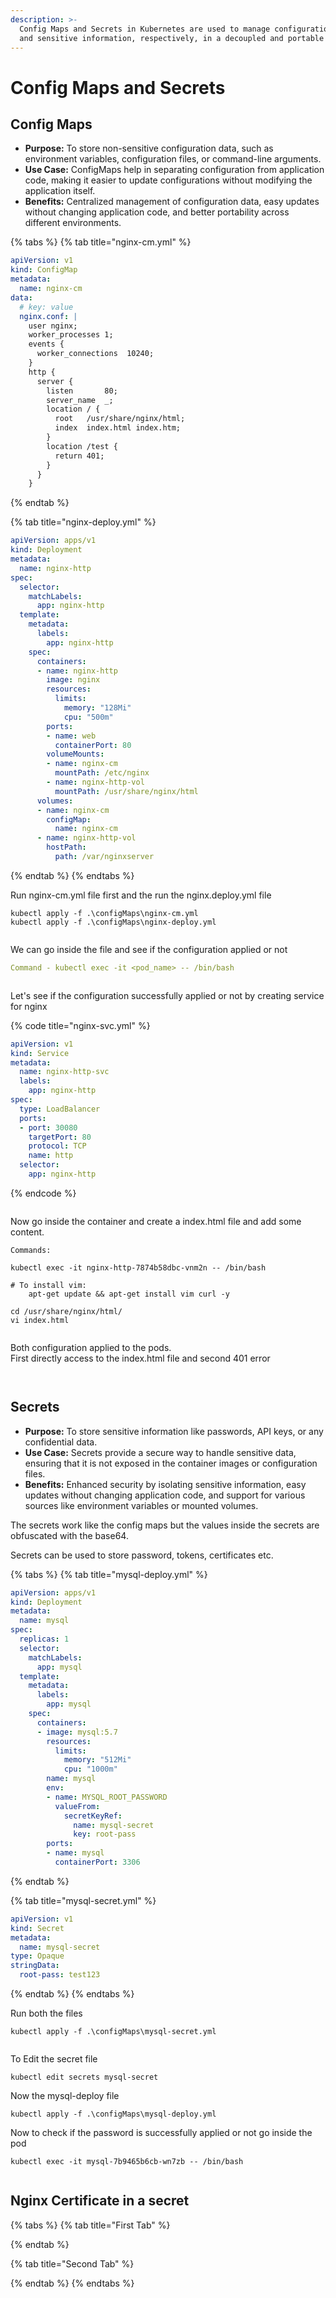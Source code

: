 ```yaml
---
description: >-
  Config Maps and Secrets in Kubernetes are used to manage configuration data
  and sensitive information, respectively, in a decoupled and portable manner.
---
```


# Config Maps and Secrets

## Config Maps

* **Purpose:** To store non-sensitive configuration data, such as environment variables, configuration files, or command-line arguments.
* **Use Case:** ConfigMaps help in separating configuration from application code, making it easier to update configurations without modifying the application itself.
* **Benefits:** Centralized management of configuration data, easy updates without changing application code, and better portability across different environments.



{% tabs %}
{% tab title="nginx-cm.yml" %}
```yaml
apiVersion: v1
kind: ConfigMap
metadata:
  name: nginx-cm
data:
  # key: value
  nginx.conf: |
    user nginx;
    worker_processes 1;
    events {
      worker_connections  10240;
    }
    http {
      server {
        listen       80;
        server_name  _;
        location / {
          root   /usr/share/nginx/html;
          index  index.html index.htm;
        }
        location /test {
          return 401;
        }
      }
    }

```
{% endtab %}

{% tab title="nginx-deploy.yml" %}
```yaml
apiVersion: apps/v1
kind: Deployment
metadata:
  name: nginx-http
spec:
  selector:
    matchLabels:
      app: nginx-http
  template:
    metadata:
      labels:
        app: nginx-http
    spec:
      containers:
      - name: nginx-http
        image: nginx
        resources:
          limits:
            memory: "128Mi"
            cpu: "500m"
        ports:
        - name: web
          containerPort: 80
        volumeMounts:
        - name: nginx-cm
          mountPath: /etc/nginx
        - name: nginx-http-vol
          mountPath: /usr/share/nginx/html
      volumes:
      - name: nginx-cm
        configMap:
          name: nginx-cm
      - name: nginx-http-vol
        hostPath:
          path: /var/nginxserver
```
{% endtab %}
{% endtabs %}

Run nginx-cm.yml file first and the run the nginx.deploy.yml file

```
kubectl apply -f .\configMaps\nginx-cm.yml
kubectl apply -f .\configMaps\nginx-deploy.yml
```

<figure><img src="../.gitbook/assets/image (1) (1) (1) (1).png" alt=""><figcaption></figcaption></figure>

We can go inside the file and see if the configuration applied or not

```yaml
Command - kubectl exec -it <pod_name> -- /bin/bash
```

<figure><img src="../.gitbook/assets/image (2) (1) (1).png" alt=""><figcaption></figcaption></figure>

Let's see if the configuration successfully applied or not by creating service for nginx

{% code title="nginx-svc.yml" %}
```yaml
apiVersion: v1
kind: Service
metadata:
  name: nginx-http-svc
  labels:
    app: nginx-http
spec:
  type: LoadBalancer
  ports:
  - port: 30080
    targetPort: 80
    protocol: TCP
    name: http
  selector:
    app: nginx-http
```
{% endcode %}

<figure><img src="../.gitbook/assets/image (3) (1).png" alt=""><figcaption></figcaption></figure>

Now go inside the container and create a index.html file and add some content.

```
Commands:

kubectl exec -it nginx-http-7874b58dbc-vnm2n -- /bin/bash

# To install vim:
    apt-get update && apt-get install vim curl -y 

cd /usr/share/nginx/html/
vi index.html
```

<figure><img src="../.gitbook/assets/image (4) (1).png" alt=""><figcaption></figcaption></figure>

Both configuration applied to the pods.\
First directly access to the index.html file and second 401 error

<figure><img src="../.gitbook/assets/image (5) (1).png" alt=""><figcaption></figcaption></figure>

<figure><img src="../.gitbook/assets/image (6) (1).png" alt=""><figcaption></figcaption></figure>

## Secrets

* **Purpose:** To store sensitive information like passwords, API keys, or any confidential data.
* **Use Case:** Secrets provide a secure way to handle sensitive data, ensuring that it is not exposed in the container images or configuration files.
* **Benefits:** Enhanced security by isolating sensitive information, easy updates without changing application code, and support for various sources like environment variables or mounted volumes.

The secrets work like the config maps but the values inside the secrets are obfuscated with the base64.&#x20;

Secrets can be used to store password, tokens, certificates etc.

{% tabs %}
{% tab title="mysql-deploy.yml" %}
```yaml
apiVersion: apps/v1
kind: Deployment
metadata:
  name: mysql
spec:
  replicas: 1
  selector:
    matchLabels:
      app: mysql
  template:
    metadata:
      labels:
        app: mysql
    spec:
      containers:
      - image: mysql:5.7
        resources:
          limits:
            memory: "512Mi"
            cpu: "1000m"
        name: mysql
        env:
        - name: MYSQL_ROOT_PASSWORD
          valueFrom:
            secretKeyRef:
              name: mysql-secret
              key: root-pass
        ports:
        - name: mysql
          containerPort: 3306
```
{% endtab %}

{% tab title="mysql-secret.yml" %}
```yaml
apiVersion: v1
kind: Secret
metadata:
  name: mysql-secret
type: Opaque
stringData:
  root-pass: test123
```
{% endtab %}
{% endtabs %}

Run both the files

```
kubectl apply -f .\configMaps\mysql-secret.yml
```

<figure><img src="../.gitbook/assets/image (1) (1).png" alt=""><figcaption></figcaption></figure>

To Edit the secret file

```
kubectl edit secrets mysql-secret
```

Now the mysql-deploy file

```
kubectl apply -f .\configMaps\mysql-deploy.yml
```

Now to check if the password is successfully applied or not go inside the pod

```
kubectl exec -it mysql-7b9465b6cb-wn7zb -- /bin/bash
```

<figure><img src="../.gitbook/assets/image (7).png" alt=""><figcaption></figcaption></figure>

## Nginx Certificate in a secret

{% tabs %}
{% tab title="First Tab" %}

{% endtab %}

{% tab title="Second Tab" %}

{% endtab %}
{% endtabs %}



